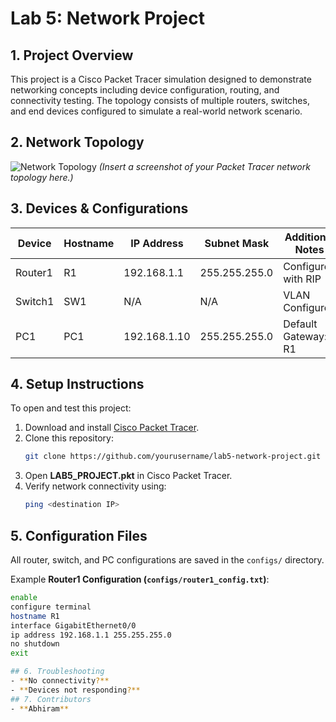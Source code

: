 # Lab 5: Network Project

## 1. Project Overview
This project is a Cisco Packet Tracer simulation designed to demonstrate networking concepts including device configuration, routing, and connectivity testing. The topology consists of multiple routers, switches, and end devices configured to simulate a real-world network scenario.

## 2. Network Topology
![Network Topology](topology.png)
*(Insert a screenshot of your Packet Tracer network topology here.)*

## 3. Devices & Configurations
| Device  | Hostname | IP Address    | Subnet Mask     | Additional Notes       |
|---------|---------|--------------|----------------|------------------------|
| Router1 | R1      | 192.168.1.1  | 255.255.255.0  | Configured with RIP    |
| Switch1 | SW1     | N/A          | N/A            | VLAN Configured        |
| PC1     | PC1     | 192.168.1.10 | 255.255.255.0  | Default Gateway: R1    |

## 4. Setup Instructions
To open and test this project:
1. Download and install [Cisco Packet Tracer](https://www.netacad.com/courses/packet-tracer).
2. Clone this repository:
   ```sh
   git clone https://github.com/yourusername/lab5-network-project.git
   ```  
3. Open **LAB5_PROJECT.pkt** in Cisco Packet Tracer.
4. Verify network connectivity using:
   ```sh
   ping <destination IP>
   ```

## 5. Configuration Files
All router, switch, and PC configurations are saved in the `configs/` directory.

Example **Router1 Configuration (`configs/router1_config.txt`)**:
```sh
enable  
configure terminal  
hostname R1  
interface GigabitEthernet0/0  
ip address 192.168.1.1 255.255.255.0  
no shutdown  
exit  

## 6. Troubleshooting
- **No connectivity?** 
- **Devices not responding?** 
## 7. Contributors
- **Abhiram** 

